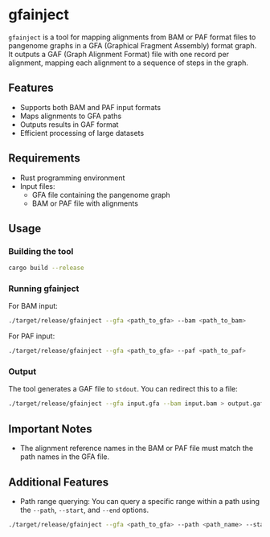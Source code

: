 # gfainject

`gfainject` is a tool for mapping alignments from BAM or PAF format files to pangenome graphs in a GFA (Graphical Fragment Assembly) format graph. It outputs a GAF (Graph Alignment Format) file with one record per alignment, mapping each alignment to a sequence of steps in the graph.

## Features

- Supports both BAM and PAF input formats
- Maps alignments to GFA paths
- Outputs results in GAF format
- Efficient processing of large datasets

## Requirements

- Rust programming environment
- Input files:
  - GFA file containing the pangenome graph
  - BAM or PAF file with alignments

## Usage

### Building the tool

```sh
cargo build --release
```

### Running gfainject

For BAM input:
```sh
./target/release/gfainject --gfa <path_to_gfa> --bam <path_to_bam>
```

For PAF input:
```sh
./target/release/gfainject --gfa <path_to_gfa> --paf <path_to_paf>
```

### Output

The tool generates a GAF file to `stdout`. You can redirect this to a file:

```sh
./target/release/gfainject --gfa input.gfa --bam input.bam > output.gaf
```

## Important Notes

- The alignment reference names in the BAM or PAF file must match the path names in the GFA file.

## Additional Features

- Path range querying: You can query a specific range within a path using the `--path`, `--start`, and `--end` options.

```sh
./target/release/gfainject --gfa <path_to_gfa> --path <path_name> --start <start_position> --end <end_position>
```
